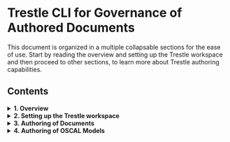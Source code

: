 # Trestle CLI for Governance of Authored Documents

This document is organized in a multiple collapsable sections for the ease of use.
Start by reading the overview and setting up the Trestle workspace and then proceed to other sections,
to learn more about Trestle authoring capabilities.

## Contents

<details>
  <summary><b>1. Overview</b></summary>

## Overview

The premise of trestle is to support managing compliance artifacts as code.
When this is considered, many organisations using `{github|gitlab|bitbucket}` rely on markdown documents for documentary artifacts that may either directly or indirectly support compliance efforts.

To support this, trestle has the concept of 'governing' documents that are authored documents: Where structural conditions are enforced on the markdown documents to allow automation and to ensure business processes are met.

Living in the `GitOps` world this capability is anchored with `markdown` files as the core of the workflows. Currently `drawio` files are also supported for a subset of enforcement mechanisms.

### Why is this capability in trestle?

While trestle provides editing support for OSCAL there is an unfortunate truth that for some compliance workflows:

1. OSCAL does not cover the lower level operational workflows.
1. Some users will not be comfortable editing in json/yaml/xml formats

The markdown centric workflows allow transition path where capability is [being developed](https://github.com/IBM/compliance-trestle/issues/555)

</details>

<details>
  <summary><b>2. Setting up the Trestle workspace</b></summary>

## Setting up the Trestle workspace

To work with governed documents, you would need to initialize the Trestle workspace and create your first governed document
and template.

To create a trestle workspace that will contain all your templates and governed documents:

```bash
mkdir my_workspace
cd my_workspace
trestle init
>>> Initialized trestle project successfully in [user_path]/my_workspace
```

The templates will be located in the `/my_workspace/.trestle/author/`. Please note that if you use MacOS or Linux distribution, by default `.trestle` will be hidden. You will need to reconfigure your system to show hidden folders if you want to see them listed.

</details>

<details>
  <summary><b>3. Authoring of Documents</b></summary>

- <details>
  <summary><b>Documents Structural Enforcement</b></summary>

  ## Markdown structural enforcement

  Trestle templating enforces the documents to follow a specific structure. There are two ways in which structure is enforced in a document against template:

  1. Enforcing a header (metadata) structure within the markdown document.
  1. Enforcing a heading structure within the markdown document.

  Each document is validated against a specific template, see CLI section below on information on how to specify which template the document should be validated against.

  ### Enforcing header (metadata) structure

  Each template and document contains metadata in form of a YAML header that is placed on top.
  When the document is created (i.e. `trestle docs setup`) the metadata is copied from the template to the newly created document.

  Below is an example of a markdown file that contains YAML header:

  ```markdown
  ---
  groceries:
      grocery1:
          name: apple
          type: fruit
          bought-in: Local market
      grocery2:
          name: potato
          type: vegetable
          bought-in: Local market
  date: 01-01-2022
  not-important-field: not important
  x-trestle-version: 1.0.0
  x-trestle-ignore: not-important-field, bought-in
  ---
  # The rest of my document
  ```

  Each field in the YAML header follows the `key: value` format.
  For YAML header we validate the structure and the presence of the "keys" and not the "values".

  The document YAML header(metadata) is said to be **_valid_** against the template, if and only if:

  1. It contains **all** keys from the template EXCEPT the keys that are either:
     1. Start with `x-trestle`
     1. Are listed under the `x-trestle-ignore` key (i.e. `x-trestle-ignore: not-important-field, bought-in`)
  1. The version under `x-trestle-template-version: ` key is matching the template.
  1. No new keys were added to the document.

  For example, this change to the YAML header above is acceptable:

  ```markdown
  ---
  groceries:
      grocery1:
          name: pear
          type: fruit
          bought-in: Superstore
      grocery2:
          name: potato
          type: vegetable
          bought-in: Local market
  date: 10-10-2023
  not-important-field: not important
  x-trestle-version: 1.0.0
  x-trestle-ignore: not-important-field, bought-in
  ---
  # The rest of my document
  ```

  ### Enforcing heading structure

  Markdown headings are considered to be nested based on the heading level (i.e. number of `#`). For example, `## 1.1 Lower level heading` is below `# 1. top level heading`.

  The document body is said to be **_valid_** against the template, if and only if,

  1. It contains **_all_** the headings provided in the template.
  1. No new headings were added at the top level (i.e. `# New heading` is not allowed).
  1. All original headings are in the same order as in the template.
  1. All headings must be in the hierarchical order (i.e. `# Heading` then `### Heading` then `## Heading` is invalid).
  1. If the `--governed-heading` option is provided, then

  For example, consider this template as our starting point:

  ```markdown
  # Template heading 1
  Some text
  # Template heading 2
  ## Template sub heading
  ```

  Now we did added new sections and ended up with the following document.
  This document will be valid against the template above

  ```markdown
  # Template heading 1
  Content for heading one
  ## Non-required sub header
  Content for non-required sub header
  # Template heading 2
  Content for heading two
  ## Template sub heading
  Content for template sub heading
  ### non required sub-sub heading
  This sub-sub heading is okay
  ```

  However, violations such as adding or removing a heading at the top level is not acceptable:

  ```markdown
  # Template heading 1
  Content for heading one
  ## Non-required sub header
  Content for non-required sub header
  # Template heading 2
  Content for heading two
  ## Template sub heading
  Content for template sub heading
  # Top level heading that is not okay <<< NOT OKAY
  ```

  For each of the headings - the text of the heading is enforced with one caveat:

  - If the template heading text is wrapped in curly brackets `{}` then the name is not measured e.g. `# {Insert title here}`.

  ## Drawio enforcement mechanisms

  Drawio or [diagrams.net](https://app.diagrams.net/) is a diagramming platform which has significant use for architecture diagrams. In the context of governance of content, trestle is supporting enforcement of metadata.

  Drawio (or `mxgraph`) files have a set of data fields. In a drawio file this is available in the edit menu as *edit data*. The diagram below shows how to access the (meta)data.

  ![Accessing the drawio data editor](assets/drawio_data_menu.png "Accessing the drawio data editor")

  The data presents as a set of key-value pairs which can be edited (see below). The data is bound to each tab in a drawio file. The trestle CLI currently expects that metadata (whether from the template or file to be measured) is in the first tab when editing the draw io file.

  ![Editing drawio data](assets/drawio_editing_data.png "Editing drawio data")

  </details>

- <details>
  <summary><b>Setting Up Templates and Documents Via CLI</b></summary>
  Trestle allows to set up templates and governed documents in a several different ways based on the nature of the needed governance.

  Definitions used in this section:

  - _**document**_ - a markdown or drawio file that needs to be validated against some template.
  - _**template**_ - an individual markdown or drawio file containing metadata and/or headings against which the documents will be validated.
  - _**task**_ - a name of the folders containing documents and their respective templates.
  - _**template folder**_ - an individual folder containing the templates that documents needs to be validated against.

  You can set up multiple different tasks and types of validations in the same workspace.

  Setup Trestle for:

  - <details>
      <summary><b>docs - Validating documents against one specific template (one template per task)</b></summary>

    ## Validating documents against one specific template

    In this section we describe the functionality of `trestle author docs` command.

    `author docs` is designed to support enforcing and generating templating markdown files within a single folder based on a task name. Currently `author docs` supports markdown files only.

    ### Creating new task/template

    To create a new task with the necessary directory structures for running governed docs validation, run:

    > trestle author docs setup -tn my_task_name

    This will create a template folder and a single template: `TRESTLE_ROOT/.trestle/author/my_task_name/0.0.1/template.md`.
    As well as an empty document folder: `TRESTLE_ROOT/my_task_name/`
    The template will be applied to **all** markdown files in the task i.e.: `TRESTLE_ROOT/my_task_name/*.md`.

    #### Extra options

    - You can create different versions of the template by specifying the version via `--template-version` flag. See `Template Versioning` section for more information.
      By default if no version is provided `0.0.1` will be used.

    ### Creating new document for the task

    To create a new document that confirms to a template run:

    > trestle author docs create-sample -tn my_task_name

    This will create a sample document in: `TRESTLE_ROOT/my_task_name/my_task_name_000.md`.
    Once created this document will be a complete copy of the template, however you can modify this file with your own content.

    #### Extra options

    - This command has no extra options

    ### Validating the template

    To ensure that the markdown in the template is parseable run:

    > trestle author docs template-validate -tn my_task_name

    #### Extra options

    - If `--governed-heading 'heading name'` (`-gh`) is passed it ensures that the required heading exists.
    - If `--header-validate` (`-hv`) is passed the header will be validated as well.
    - If `--header-only-validate` (`-hov`) only the header and NOT the body will be validated

    ### Validating the documents against the template

    To validate the documents against a template run:

    > trestle author docs validate -tn my_task_name

    This will take this `TRESTLE_ROOT/.trestle/author/my_task_name/template.md` template and validate all markdown files here: `TRESTLE_ROOT/my_task_name/*.md`.

    This will validate that markdown body in the document is valid against the template. Please note that by default the header will **not** be validated.
    See extra options for more validation options. To learn more on what exactly is validated please refer to `Documents Structural Enforcement` section in this document.

    #### Extra options

    - If `--governed-heading` (`-gh`) is passed it will ensure that the governed content was not modified. Governed content comes in the **key:** value format:
      ```markdown
         # Governed section
         **Content Type:**  Foo
         **Author(s):**  Bah
         **Executive Owner:**  Stuff
         **Technical Approver:**   John Doe (approved)
         **Version:** 1.0.1
      ```
      Running `trestle author docs validate -tn docs_task -gh="Governed section"` will ensure this content is present in the document.
    - If `--ignore ^_.*` (`-ig`) is passed it will validate all files except folders and files that start with underscore `_`. Use this option when you would like to ignore any folders or files that match given regular expression.
    - If `--header-validate` (`-hv`) is passed the header will be validated as well.
    - If `--header-only-validate` (`-hov`) is passed only the header and NOT the body will be validated.
    - If `--readme-validate` (`-rv`) is passed README.md will be validated as well, otherwise it is ignored.
    - If `--recurse` (`-r`) is passed the documents in the subfolders will also be validated. By default `author docs` only indexes a flat directory.
    - If `--template-version 1.0.0` (`-tv`) is passed the header field `x-trestle-template-version` will be ignored and document will be forcefully validated against template of version `1.0.0`.
      Use this for testing purposes _only_ when you need to validate the document against a specific template. By default the template version will be determined based on `x-trestle-template-version` in the document.

    </details>

  - <details>
      <summary><b>folders - Validating documents against multiple templates and ensuring folder structure (multiple individual templates per task) </b></summary>

    ## Validating against multiple templates

    In this section we describe the functionality of `trestle author folders` command.

    `author folders` is designed to allow the assembly of groups of templates where the folder assembly is the unique instance. Trestle author folders supports validation of both markdown and drawio files. Note that headers / metadata must be specified in each applicable template.

    ### Creating new task folder

    To create a new task folder run:

    > trestle author folders setup -tn my_task_2

    This will create a template folder with the following structure:

    ```text
    trestle_root
     ┣ .trestle
     ┃ ┣ author
     ┃ ┃ ┣ my_task_2
     ┃ ┃ ┃ ┣ 0.0.1
     ┃ ┃ ┃ ┃ ┣ a_template.md
     ┃ ┃ ┃ ┃ ┣ another_template.md
     ┃ ┃ ┃ ┃ ┗ arhitecture.drawio
     ┃ ┗ config.ini
    ```

    Each task folder is required to meet template requirements for all: `a_template.md`, `another_template.md`, and `template.drawio`. The names, numbers, and nesting of folders is user specifiable, however, unlike `docs` the names must be carried over to each instances.

    #### Extra options

    - You can create different versions of the template by specifying the version via `--template-version` flag. See `Template Versioning` section for more information.
      By default if no version is provided `0.0.1` will be used.

    ### Creating new documents for the task

    Following the similar structure of `docs`, measurement occurs in the `my_task_2` where this structure is enforced for every directory.

    To create a new folder with documents for the task run:

    > trestle author folders create-sample -tn my_task_2

    This will create a subfolder in the `my_task_2` with the same content as in template folder. Running it twice will result in:

    ```text
    trestle_root
     ┣ .trestle
     ┣ my_task_2
     ┃ ┣ sample_folder_0
     ┃ ┃ ┣ a_template.md
     ┃ ┃ ┣ arhitecture.drawio
     ┃ ┃ ┗ another_template.md

     ┃ ┗ sample_folder_1
     ┃ ┃ ┣ a_template.md
     ┃ ┃ ┣ arhitecture.drawio
     ┃ ┃ ┗ another_template.md
    ```

    #### Extra options

    - This command has no extra options

    ### Validating the templates

    To validate the documents against the template run:

    > trestle author folders template-validate -tn my_task_2

    This will ensure that the respective template files are parseable.

    #### Extra options

    - This command has no extra options

    ### Validating the documents against templates

    The validation in `trestle author folder` runs similarly as in `docs` but now each document will be validated against the template with the same name as in the template folder.

    To validate the documents against their respective templates, run:

    > trestle author folders validate -tn my_task_name

    This will validate all files. Please note that all files from the template folder must be present in the individual document folders.

    #### Extra options

    - If `--governed-heading` (`-gh`) is passed it will ensure that the governed content was not modified. Governed content comes in the **key:** value format:
      ```markdown
         # Governed section
         **Content Type:**  Foo
         **Author(s):**  Bah
         **Executive Owner:**  Stuff
         **Technical Approver:**   John Doe (approved)
         **Version:** 1.0.1
      ```
      Running `trestle author docs validate -tn docs_task -gh="Governed section"` will ensure this content is present in the document.
    - If `--ignore ^_.*` (`-ig`) is passed it will validate all files except folders and files that start with underscore `_`. Use this option when you would like to ignore any folders or files that match given regular expression.
    - If `--header-validate` (`-hv`) is passed the header will be validated as well.
    - If `--header-only-validate` (`-hov`) is passed only the header and NOT the body will be validated.
    - If `--readme-validate` (`-rv`) is passed README.md will be validated as well, otherwise it is ignored.
    - If `--recurse` (`-r`) is passed the documents in the subfolders will also be validated. By default `author docs` only indexes a flat directory.
    - If `--template-version 1.0.0` (`-tv`) is passed the header field `x-trestle-template-version` will be ignored and document will be forcefully validated against template of version `1.0.0`.
      Use this for testing purposes _only_ when you need to validate the document against a specific template. By default the template version will be determined based on `x-trestle-template-version` in the document.

    </details>

  - <details>
      <summary><b>headers - Validate documents headers only against a global or a specific template </b></summary>

    ## Validate documents headers only against a global or a specific template

    In this section we describe the functionality of `trestle author headers` command.

    Trestle author headers supports a slightly different usecase than that of `docs` and `folders` above: some content is governed, however, the content is non-standardized.

    With `headers` template folder can contain both .md and .drawio files and each file will be validated against the template that matches the extension.
    Also `headers` allow user to have `global` templates that can be shared across multiple tasks.

    ### Creating new task/template

    To create a new task run:

    > trestle author headers setup -tn my_task_3

    This will create a template folder with the following format:

    ```text
    trestle_root
    ┣ .trestle
    ┃ ┣ author
    ┃ ┃ ┣ my_task_3
    ┃ ┃ ┃ ┣ 0.0.1
    ┃ ┃ ┃ ┃ ┣ template.md
    ┃ ┃ ┃ ┃ ┗ template.drawio
    ┃ ┗ config.ini
    ```

    #### Extra options

    - If `--global` (`-g`) is passed then `__global__` then it will create `trestle_root/.trestle/author/__global__` folder. Use this when you would like to use same template for multiple tasks.
      ```text
      trestle_root
      ┣ .trestle
      ┃ ┣ author
      ┃ ┃ ┣ __global__
      ┃ ┃ ┃ ┣ 0.0.1
      ┃ ┃ ┃ ┃ ┣ template.md
      ┃ ┃ ┃ ┃ ┗ template.drawio
      ┃ ┗ config.ini
      ```
    - You can create different versions of the template by specifying the version via `--template-version` flag. See `Template Versioning` section for more information.
      By default if no version is provided `0.0.1` will be used.

    ### Creating new documents

    As of now this command does not support the automatic creation of the sample documents.

    ### Validating the templates

    To validate the documents against the template run:

    > trestle author headers template-validate -tn my_task_3

    This will ensure that the respective template files are parseable.

    #### Extra options

    - This command has no extra options

    ### Validating the documents

    To validate the documents against the template run:

    > trestle author headers validate -tn my_task_3

    This will validate all files within the directory against the templates (of the matching task name) by matching the extensions.
    Please note that **only** headers will be validated. There is no option to validate the body.

    ### Extra options

    - If `--global` (`-g`) is passed then `__global__` then it will create `trestle_root/.trestle/author/__global__` folder. Use this when you would like to use same template for multiple tasks.
    - If `--ignore ^_.*` (`-ig`) is passed it will validate all files except folders and files that start with underscore `_`. Use this option when you would like to ignore any folders or files that match given regular expression.
    - If `--readme-validate` (`-rv`) is passed README.md will be validated as well, otherwise it is ignored.
    - If `--recurse` (`-r`) is passed the documents in the subfolders will also be validated. By default `author docs` only indexes a flat directory.
    - If `--template-version 1.0.0` (`-tv`) is passed the header field `x-trestle-template-version` will be ignored and document will be forcefully validated against template of version `1.0.0`.
      Use this for testing purposes _only_ when you need to validate the document against a specific template. By default the template version will be determined based on `x-trestle-template-version` in the document.

    </details>

  </details>

- <details>
  <summary><b>Template Versioning</b></summary>

  ## Template versioning

  ### Prerequisite:

  This section assumes that you have an existing Trestle workspace initialized, with existing template and governed documents.
  Please follow steps in the section `Setting up the Trestle Workspace` if you don't have one.

  Trestle provides the capability to version the templates and the documents via `x-trestle-template-version` field in the header.

  Consider an example where we have a governed document called `Decision 1` that we now need to update to contain a new header field `approved-status` and a new required heading `Heading n` at the end, as demonstrated in the Figure below:
  ![Decision document update](assets/template_versioning.png)

  The intended workflow in this scenario is to:

  1.Create a new version of the `decisions` template:

  ```bash
  cd my_workspace 
  trestle author docs setup -tn decisions -tv 0.1.1
  >>> Set template version to 0.1.1.
  >>> Template file setup for task decisions at .trestle/author/decisions/0.1.1/template.md
  >>> Task directory is decisions
  ```

  Add the new required content to the newly created template. In our example simply copy-paste all content from the `.trestle/author/decisions/0.1.0/template.md` and add the newly required fields.

  2.Create a new instance of that template.

  ```bash
  trestle author docs create-sample -tn decisions -tv 0.1.1
  >>> Set template version to 0.1.1.
  ```

  This step will create a copy of the template of version 0.1.1.

  Now you will need to fill the documents with the updated information and new fields.

  3.(Optional) Delete the old document.

  Now that you have a new version of the document, you can delete the old one if you no longer need it. You can also keep it if you would like to maintain a history of updates.

  4.Run validation.

  After filling the contents to the new version of the template, you can run the validation to ensure that everything works as expected.

  ```bash
  trestle author docs validate -tn decisions
  >>> Instances will be validated against template version specified in their headers.
  >>> VALID: decisions/decision_000.md
  ```

  </details>

</details>
<details>
  <summary><b>4. Authoring of OSCAL Models</b></summary>

## OSCAL Authoring

### Catalog authoring

CLI evocation:

1. To generate markdowns for editing a catalog

> trestle author catalog-generate

2. To assemble markdowns to a JSON catalog

> trestle author catalog-assemble

The `catalog` author commands allow you to convert a control catalog to markdown and edit its control statement, then assemble markdown back into an OSCAL catalog with the modifications to the statement.  Items in the statement may be edited or added.  For more details on its usage please see [the catalog authoring tutorial](https://ibm.github.io/compliance-trestle/tutorials/ssp_profile_catalog_authoring/ssp_profile_catalog_authoring).

### Profile authoring

CLI evocation:

1. To generate markdowns for editing a profile

> trestle author profile-generate

2. To assemble markdowns to a JSON profile

> trestle author profile-assemble

The `profile` author commands allow you to edit additions made by a profile to its imported controls that end up in the final resolved profile catalog.  Only the additions may be edited or added to the generated markdown control files - and those additions can then be assembled into a new version of the original profile, with those additions.  For more details on its usage please see [the profile authoring tutorial](https://ibm.github.io/compliance-trestle/tutorials/ssp_profile_catalog_authoring/ssp_profile_catalog_authoring).

### SSP authoring

CLI evocation:

1. To generate markdowns for editing SSP

> trestle author ssp-generate

2. To assemble markdowns to a JSON SSP

> trestle author ssp-assemble

The `ssp-generate` sub-command creates a partial SSP (System Security Plan) from a profile and optional yaml header file.  `ssp-assemble` can then assemble the markdown files into a single json SSP file.

For more details on its usage please see [the ssp authoring tutorial](https://ibm.github.io/compliance-trestle/tutorials/ssp_profile_catalog_authoring/ssp_profile_catalog_authoring).

### SSP Content Filtering

CLI evocation:

> trestle author ssp-filter

The `ssp-filter` sub-command takes a given SSP and filters its contents based on a given profile and/or list of components.

If filtering by profile, the SSP is assumed to contain a superset of controls needed by the profile, and the filter operation generates a new SSP with just the controls needed by that profile.  If the profile references a control not in the SSP, the routine fails with an error.

If filtering by components, a colon-delimited list of components should be provided, with `This system` as the default name for the overall required component for the entire system.  Case and spaces are ignored in the component names, so the names could be specified as `--components "this system: my component"`.  The resulting, filtered ssp will have updated implementated requirements with filtered by_components on each requirement, and filtered by_components on each statement.

You may filter by a combination of a profile and a list of component names.

As with the other related author commands, if an existing destination file already exists, it is not updated if no changes would be made.

For more details on its usage please see [the ssp-filter tutorial](https://ibm.github.io/compliance-trestle/tutorials/ssp_profile_catalog_authoring/ssp_profile_catalog_authoring).

</details>
